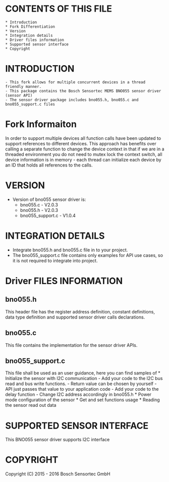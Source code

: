 
CONTENTS OF THIS FILE
=======================
	* Introduction
	* Fork Differentiation
	* Version
	* Integration details
	* Driver files information
	* Supported sensor interface
	* Copyright


INTRODUCTION
===============
	- This fork allows for multiple concurrent devices in a thread friendly manner.
	- This package contains the Bosch Sensortec MEMS BNO055 sensor driver (sensor API)
	- The sensor driver package includes bno055.h, bno055.c and bno055_support.c files
	
Fork Informaiton
===============
In order to support multiple devices all function calls have been updated to support references to different devices. This approach has benefits over calling a separate function to change the device context in that if we are in a threaded environment you do not need to mutex lock the context switch, all device information is in memory - each thread can initialize each device by an ID that holds all references to the calls.

VERSION
=========
- Version of bno055 sensor driver is:
	* bno055.c 		- V2.0.3
	* bno055.h 		- V2.0.3
	* bno055_support.c 	- V1.0.4

INTEGRATION DETAILS
=====================
- Integrate bno055.h and bno055.c file in to your project.
- The bno055_support.c file contains only examples for API use cases, so it is not required to integrate into project.

Driver FILES INFORMATION
===========================
bno055.h
-----------
This header file has the register address definition, constant definitions, data type definition and supported sensor driver calls declarations.

 bno055.c
------------
This file contains the implementation for the sensor driver APIs.

 bno055_support.c
----------------------
This file shall be used as an user guidance, here you can find samples of
	* Initialize the sensor with I2C communication
			- Add your code to the I2C bus read and bus write functions.
				- Return value can be chosen by yourself
				- API just passes that value to your application code
			- Add your code to the delay function
			- Change I2C address accordingly in bno055.h
	* Power mode configuration of the sensor
	* Get and set functions usage
	* Reading the sensor read out data

SUPPORTED SENSOR INTERFACE
====================================
This BNO055 sensor driver supports I2C interface


COPYRIGHT
===========
Copyright (C) 2015 - 2016 Bosch Sensortec GmbH


